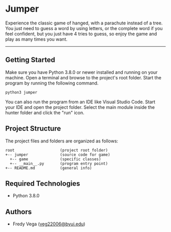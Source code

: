 # Jumper
Experience the classic game of hanged, with a parachute instead of a tree. You just need to guess 
a word by using letters, or the complete word if you feel confident, but you just have 4 tries to guess, so
enjoy the game and play as many times you want.

---
## Getting Started
Make sure you have Python 3.8.0 or newer installed and running on your machine. Open a terminal and browse to the project's root folder. Start the program by running the following command.
```
python3 jumper 
```
You can also run the program from an IDE like Visual Studio Code. Start your IDE and open the project folder. Select the main module inside the hunter folder and click the "run" icon.

## Project Structure
The project files and folders are organized as follows:
```
root                    (project root folder)
+-- jumper              (source code for game)
  +-- game              (specific classes)
  +-- __main__.py       (program entry point)
+-- README.md           (general info)
```

## Required Technologies
* Python 3.8.0

## Authors
* Fredy Vega (veg22006@byui.edu)